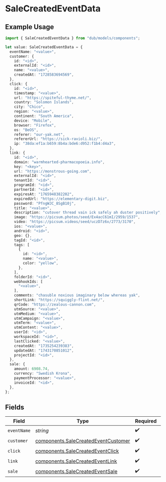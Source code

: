 # SaleCreatedEventData

## Example Usage

```typescript
import { SaleCreatedEventData } from "dub/models/components";

let value: SaleCreatedEventData = {
  eventName: "<value>",
  customer: {
    id: "<id>",
    externalId: "<id>",
    name: "<value>",
    createdAt: "1728583694569",
  },
  click: {
    id: "<id>",
    timestamp: "<value>",
    url: "https://spiteful-thyme.net/",
    country: "Solomon Islands",
    city: "Chico",
    region: "<value>",
    continent: "South America",
    device: "Mobile",
    browser: "Firefox",
    os: "BeOS",
    referer: "our-yak.net",
    refererUrl: "https://sick-ravioli.biz/",
    ip: "38da:ef1a:b659:8b4a:bde6:d952:f1b4:d4a3",
  },
  link: {
    id: "<id>",
    domain: "warmhearted-pharmacopoeia.info",
    key: "<key>",
    url: "https://monstrous-going.com",
    externalId: "<id>",
    tenantId: "<id>",
    programId: "<id>",
    partnerId: "<id>",
    expiresAt: "1765948382202",
    expiredUrl: "https://elementary-digit.biz",
    password: "PfngWJC_8SgB10j",
    title: "<value>",
    description: "cutover thread vain ick safely ah duster positively",
    image: "https://picsum.photos/seed/Ex4acC61mI/2959/1537",
    video: "https://picsum.videos/seed/uczD7z6x/2773/3170",
    ios: "<value>",
    android: "<id>",
    geo: {},
    tagId: "<id>",
    tags: [
      {
        id: "<id>",
        name: "<value>",
        color: "yellow",
      },
    ],
    folderId: "<id>",
    webhookIds: [
      "<value>",
    ],
    comments: "chasuble noxious imaginary below whereas yak",
    shortLink: "https://squiggly-flint.net/",
    qrCode: "https://zealous-cannon.com",
    utmSource: "<value>",
    utmMedium: "<value>",
    utmCampaign: "<value>",
    utmTerm: "<value>",
    utmContent: "<value>",
    userId: "<id>",
    workspaceId: "<id>",
    lastClicked: "<value>",
    createdAt: "1735254239383",
    updatedAt: "1743170851012",
    projectId: "<id>",
  },
  sale: {
    amount: 6908.74,
    currency: "Swedish Krona",
    paymentProcessor: "<value>",
    invoiceId: "<id>",
  },
};
```

## Fields

| Field                                                                                      | Type                                                                                       | Required                                                                                   | Description                                                                                |
| ------------------------------------------------------------------------------------------ | ------------------------------------------------------------------------------------------ | ------------------------------------------------------------------------------------------ | ------------------------------------------------------------------------------------------ |
| `eventName`                                                                                | *string*                                                                                   | :heavy_check_mark:                                                                         | N/A                                                                                        |
| `customer`                                                                                 | [components.SaleCreatedEventCustomer](../../models/components/salecreatedeventcustomer.md) | :heavy_check_mark:                                                                         | N/A                                                                                        |
| `click`                                                                                    | [components.SaleCreatedEventClick](../../models/components/salecreatedeventclick.md)       | :heavy_check_mark:                                                                         | N/A                                                                                        |
| `link`                                                                                     | [components.SaleCreatedEventLink](../../models/components/salecreatedeventlink.md)         | :heavy_check_mark:                                                                         | N/A                                                                                        |
| `sale`                                                                                     | [components.SaleCreatedEventSale](../../models/components/salecreatedeventsale.md)         | :heavy_check_mark:                                                                         | N/A                                                                                        |